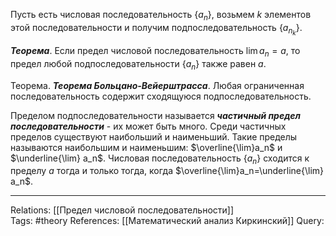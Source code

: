 Пусть есть числовая последовательность $\{a_n\}$, возьмем $k$ элементов этой последовательности и получим подпоследовательность $\{a_{n_k}\}$. 

***Теорема***. Если предел числовой последовательность $\lim a_n = a$, то предел любой подпоследовательности $\{a_n\}$ также равен $a$. 

Теорема. ***Теорема Больцано-Вейерштрасса***. Любая ограниченная последовательность содержит сходящуюся подпоследовательность. 

Пределом подпоследовательности называется ***частичный предел последовательности*** - их может быть много. Среди частичных пределов существуют наибольший и наименьший. Такие пределы называются наибольшим и наименьшим: $\overline{\lim}a_n$ и $\underline{\lim} a_n$. Числовая последовательность $\{a_n\}$ сходится к пределу $a$ тогда и только тогда, когда $\overline{\lim}a_n=\underline{\lim} a_n$. 

___
Relations: [[Предел числовой последовательности]]  
Tags: #theory 
References: [[Математический анализ Киркинский]]
Query: 